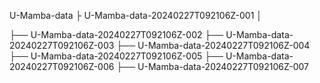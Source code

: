 U-Mamba-data
├ U-Mamba-data-20240227T092106Z-001
│

├── U-Mamba-data-20240227T092106Z-002
├── U-Mamba-data-20240227T092106Z-003
├── U-Mamba-data-20240227T092106Z-004
├── U-Mamba-data-20240227T092106Z-005
├── U-Mamba-data-20240227T092106Z-006
├── U-Mamba-data-20240227T092106Z-007